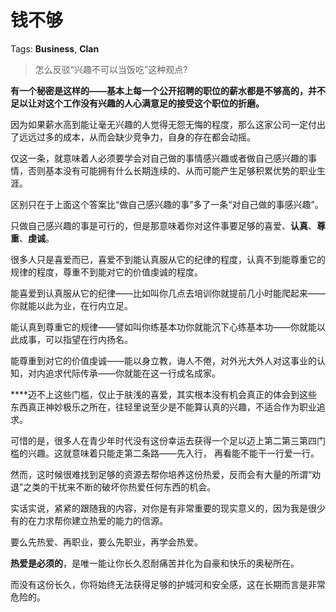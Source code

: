 # 钱不够

Tags: **Business**, **Clan**

> 怎么反驳“兴趣不可以当饭吃”这种观点?



**有一个秘密是这样的——基本上每一个公开招聘的职位的薪水都是不够高的，并不足以让对这个工作没有兴趣的人心满意足的接受这个职位的折磨。**

因为如果薪水高到能让毫无兴趣的人觉得无怨无悔的程度，那么这家公司一定付出了远远过多的成本，从而会缺少竞争力，自身的存在都会动摇。

仅这一条，就意味着人必须要学会对自己做的事情感兴趣或者做自己感兴趣的事情，否则基本没有可能拥有什么长期连续的、从而可能产生足够积累优势的职业生涯。

区别只在于上面这个答案比“做自己感兴趣的事”多了一条“对自己做的事感兴趣”。

只做自己感兴趣的事是可行的，但是那意味着你对这件事要足够的喜爱、**认真**、**尊重**、**虔诚**。

很多人只是喜爱而已，喜爱不到能认真服从它的纪律的程度，认真不到能尊重它的规律的程度，尊重不到能对它的价值虔诚的程度。

能喜爱到认真服从它的纪律——比如叫你几点去培训你就提前几小时能爬起来——你就能以此为业，在行内立足。

能认真到尊重它的规律——譬如叫你练基本功你就能沉下心练基本功——你就能以此成事，可以指望在行内扬名。

能尊重到对它的价值虔诚——能以身立教，诲人不倦，对外光大外人对这事业的认知，对内追求代际传承——你就能在这一行成名成家。

**﻿**迈不上这些门槛，仅止于肤浅的喜爱，其实根本没有机会真正的体会到这些东西真正神妙极乐之所在，往轻里说至少是不能算认真的兴趣，不适合作为职业追求。

可惜的是，很多人在青少年时代没有这份幸运去获得一个足以迈上第二第三第四门槛的兴趣。这就意味着只能走第二条路——先入行， 再看能不能干一行爱一行。

然而，这时候很难找到足够的资源去帮你培养这份热爱，反而会有大量的所谓“劝退”之类的干扰来不断的破坏你热爱任何东西的机会。

实话实说，紧紧的跟随我的内容，对你是有非常重要的现实意义的，因为我是很少有的在力求帮你建立热爱的能力的信源。

要么先热爱、再职业，要么先职业，再学会热爱。

**热爱是必须的**，是唯一能让你长久忍耐痛苦并化为自豪和快乐的奥秘所在。

而没有这份长久，你将始终无法获得足够的护城河和安全感，这在长期而言是非常危险的。



